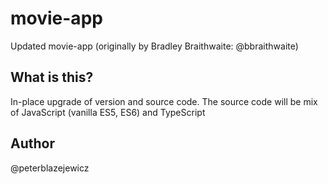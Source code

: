 # movie-app

Updated movie-app (originally by Bradley Braithwaite: @bbraithwaite)


## What is this?

In-place upgrade of version and source code. The source code will be mix of JavaScript (vanilla ES5, ES6) and TypeScript

## Author

@peterblazejewicz